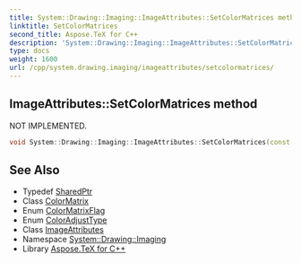 ```yaml
---
title: System::Drawing::Imaging::ImageAttributes::SetColorMatrices method
linktitle: SetColorMatrices
second_title: Aspose.TeX for C++
description: 'System::Drawing::Imaging::ImageAttributes::SetColorMatrices method. NOT IMPLEMENTED in C++.'
type: docs
weight: 1600
url: /cpp/system.drawing.imaging/imageattributes/setcolormatrices/
---
```

## ImageAttributes::SetColorMatrices method


NOT IMPLEMENTED.

```cpp
void System::Drawing::Imaging::ImageAttributes::SetColorMatrices(const SharedPtr<ColorMatrix> &newColorMatrix, const SharedPtr<ColorMatrix> &grayMatrix, ColorMatrixFlag mode=ColorMatrixFlag::Default, ColorAdjustType type=ColorAdjustType::Default)
```


## See Also

* Typedef [SharedPtr](../../../system/sharedptr/)
* Class [ColorMatrix](../../colormatrix/)
* Enum [ColorMatrixFlag](../../colormatrixflag/)
* Enum [ColorAdjustType](../../coloradjusttype/)
* Class [ImageAttributes](../)
* Namespace [System::Drawing::Imaging](../../)
* Library [Aspose.TeX for C++](../../../)
